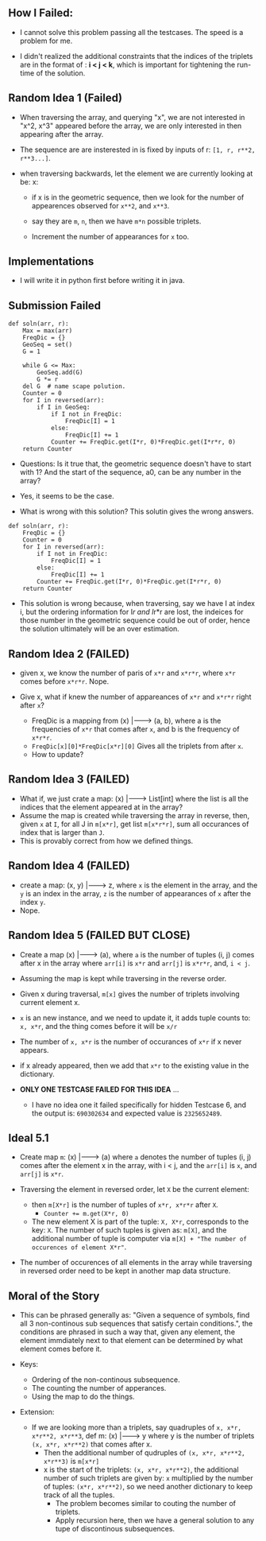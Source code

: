 ## How I Failed:

* I cannot solve this problem passing all the testcases. The speed is a problem for me.

* I didn't realized the additional constraints that the indices of the triplets are in the format of
: **i < j < k**, which is important for tightening the run-time of the solution.

## Random Idea 1 (Failed)

* When traversing the array, and querying "x", we are not interested in "x^2, x^3" appeared before the array, we are
only interested in then appearing after the array.

* The sequence are are insterested in is fixed by inputs of r: `[1, r, r**2, r**3...]`.

* when traversing backwards, let the element we are currently looking at be: x:

  * if x is in the geometric sequence, then we look for the number of appearences observed for `x**2`, and `x**3`.

  * say they are `m`, `n`, then we have `m*n` possible triplets.

  * Increment the number of appearances for `x` too.

## Implementations

* I will write it in python first before writing it in java.

## Submission Failed

```
def soln(arr, r):
    Max = max(arr)
    FreqDic = {}
    GeoSeq = set()
    G = 1

    while G <= Max:
        GeoSeq.add(G)
        G *= r
    del G  # name scape polution.
    Counter = 0
    for I in reversed(arr):
        if I in GeoSeq:
            if I not in FreqDic:
                FreqDic[I] = 1
            else:
                FreqDic[I] += 1
            Counter += FreqDic.get(I*r, 0)*FreqDic.get(I*r*r, 0)
    return Counter
```

* Questions: Is it true that, the geometric sequence doesn't have to start with 1? And the start of the sequence, a0,
can be any number in the array?

* Yes, it seems to be the case.

* What is wrong with this solution? This solutin gives the wrong answers.

```
def soln(arr, r):
    FreqDic = {}
    Counter = 0
    for I in reversed(arr):
        if I not in FreqDic:
            FreqDic[I] = 1
        else:
            FreqDic[I] += 1
        Counter += FreqDic.get(I*r, 0)*FreqDic.get(I*r*r, 0)
    return Counter
```

* This solution is wrong because, when traversing, say we have I at index i, but the ordering information for
I*r and I*r*r are lost, the indeices for those number in the geometric sequence could be out of order,
hence the solution ultimately will be an over estimation.

## Random Idea 2 (FAILED)

* given x, we know the number of paris of `x*r` and `x*r*r`, where `x*r` comes before `x*r*r`. Nope.

* Give x, what if knew the number of appareances of `x*r` and `x*r*r` right after `x`?
  * FreqDic is a mapping from (x) |---> (a, b), where a is the frequencies of `x*r` that comes after `x`, and b is the
  frequency of `x*r*r`.
  * `FreqDic[x][0]*FreqDic[x*r][0]` Gives all the triplets from after `x`.
  * How to update?

## Random Idea 3 (FAILED)

* What if, we just crate a map: (x) |---> List[int] where the list is all the indices that the element appeared at in the
array?
* Assume the map is created while traversing the array in reverse, then, given `x` at `I`, for all J in `m[x*r]`, get
list `m[x*r*r]`, sum all occurances of index that is larger than `J`.
* This is provably correct from how we defined things.

## Random Idea 4 (FAILED)

* create a map: (x, y) |---> z, where `x` is the element in the array, and the `y` is an index in the array, `z` is the
number of appearances of `x` after the index `y`.
* Nope.

## Random Idea 5 (FAILED BUT CLOSE)

* Create a map (x) |---> (a), where `a` is the number of tuples (i, j) comes after x in the array where `arr[i]` is `x*r`
and `arr[j]` is `x*r*r`, and, `i < j`.

* Assuming the map is kept while traversing in the reverse order.

* Given x during traversal, `m[x]` gives the number of triplets involving current element x.

* `x` is an new instance, and we need to update it, it adds tuple counts to: `x, x*r`, and the thing comes before it
will be `x/r`

 * The number of `x, x*r` is the number of occurances of `x*r` if x never appears.

 * if x already appeared, then we add that `x*r` to the existing value in the dictionary.

* **ONLY ONE TESTCASE FAILED FOR THIS IDEA** ...
  * I have no idea one it failed specifically for hidden Testcase 6, and the output is: `690302634` and expected
  value is `2325652489`.

## Ideal 5.1

* Create map `m`: (x) |---> (a) where `a` denotes the number of tuples (i, j) comes after the element x in the array, with
i < j, and the `arr[i]` is `x`, and `arr[j]` is `x*r`.

* Traversing the element in reversed order, let `X` be the current element:
  * then `m[X*r]` is the number of tuples of `x*r, x*r*r` after `X`.
    * `Counter += m.get(X*r, 0)`
  * The new element X is part of the tuple: `X, X*r`, corresponds to the key: `X`. The number of such tuples is given
  as: `m[X]`, and the additional number of tuple is computer via `m[X] + "The number of occurences of element X*r"`.

* The number of occurences of all elements in the array while traversing in reversed order need to be kept in another
map data structure.

## Moral of the Story

* This can be phrased generally as: "Given a sequence of symbols, find all 3 non-continous sub sequences that satisfy
certain conditions.", the conditions are phrased in such a way that, given any element, the element immdiately next
to that element can be determined by what element comes before it.

* Keys:
  * Ordering of the non-continous subsequence.
  * The counting the number of apperances.
  * Using the map to do the things.

* Extension:
  * If we are looking more than a triplets, say quadruples of `x, x*r, x*r**2, x*r**3`, def m: (x) |---> y where y is
  the number of triplets `(x, x*r, x*r**2)` that comes after x.
    * Then the additional number of qudruples of `(x, x*r, x*r**2, x*r**3)` is `m[x*r]`
    * x is the start of the triplets: `(x, x*r, x*r**2)`, the additional number of such triplets are given by:
    `x` multiplied by the number of tuples: `(x*r, x*r**2)`, so we need another dictionary to keep track of all the
    tuples.
      * The problem becomes similar to couting the number of triplets.
      * Apply recursion here, then we have a general solution to any tupe of discontinous subsequences.